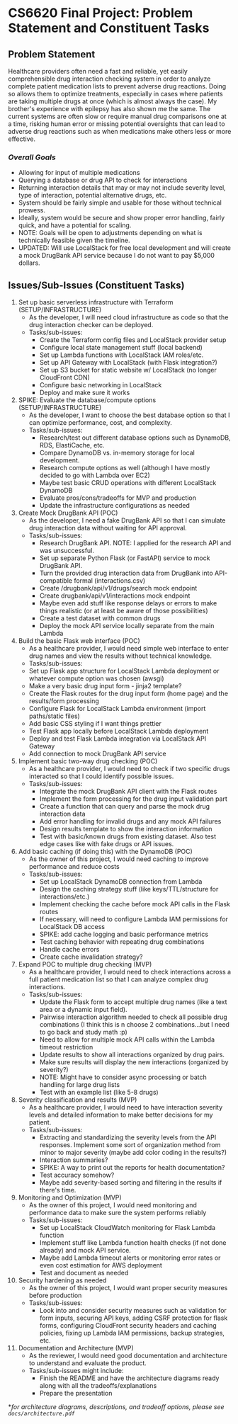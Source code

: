 # CS6620 Final Project: Problem Statement and Constituent Tasks
## Problem Statement
Healthcare providers often need a fast and reliable, yet easily comprehensible drug interaction checking system in order to analyze complete patient medication lists to prevent adverse drug reactions. Doing so allows them to optimize treatments, especially in cases where patients are taking multiple drugs at once (which is almost always the case). My brother's experience with epilepsy has also shown me the same. The current systems are often slow or require manual drug comparisons one at a time, risking human error or missing potential oversights that can lead to adverse drug reactions such as when medications make others less or more effective.

### *Overall Goals*
* Allowing for input of multiple medications
* Querying a database or drug API to check for interactions
* Returning interaction details that may or may not include severity level, type of interaction, potential alternative drugs, etc.
* System should be fairly simple and usable for those without technical prowess.
* Ideally, system would be secure and show proper error handling, fairly quick, and have a potential for scaling.
* NOTE: Goals will be open to adjustments depending on what is technically feasible given the timeline.
* UPDATED: Will use LocalStack for free local development and will create a mock DrugBank API service because I do not want to pay $5,000 dollars.

## Issues/Sub-Issues (Constituent Tasks)
1.	Set up basic serverless infrastructure with Terraform (SETUP/INFRASTRUCTURE)
    * As the developer, I will need cloud infrastructure as code so that the drug interaction checker can be deployed.
    * Tasks/sub-issues:
        * Create the Terraform config files and LocalStack provider setup
        * Configure local state management stuff (local backend)
        * Set up Lambda functions with LocalStack IAM roles/etc.
        * Set up API Gateway with LocalStack (with Flask integration?)
        * Set up S3 bucket for static website w/ LocalStack (no longer CloudFront CDN)
        * Configure basic networking in LocalStack
        * Deploy and make sure it works
2. SPIKE: Evaluate the database/compute options (SETUP/INFRASTRUCTURE)
    * As the developer, I want to choose the best database option so that I can optimize performance, cost, and complexity.
    * Tasks/sub-issues:
        * Research/test out different database options such as DynamoDB, RDS, ElastiCache, etc.
        * Compare DynamoDB vs. in-memory storage for local development. 
        * Research compute options as well (although I have mostly decided to go with Lambda over EC2)
        * Maybe test basic CRUD operations with different LocalStack DynamoDB
        * Evaluate pros/cons/tradeoffs for MVP and production
        * Update the infrastructure configurations as needed
3.	Create Mock DrugBank API (POC)
    * As the developer, I need a fake DrugBank API so that I can simulate drug interaction data without waiting for API approval.
    * Tasks/sub-issues:
        * Research DrugBank API. NOTE: I applied for the research API and was unsuccessful.
        * Set up separate Python Flask (or FastAPI) service to mock DrugBank API.
        * Turn the provided drug interaction data from DrugBank into API-compatible formal (interactions.csv)
        * Create /drugbank/api/v1/drugs/search mock endpoint
        * Create drugbank/api/v1/interactions mock endpoint
        * Maybe even add stuff like response delays or errors to make things realistic (or at least be aware of those possibilities)
        * Create a test dataset with common drugs
        * Deploy the mock API service locally separate from the main Lambda
4.	Build the basic Flask web interface (POC)
    * As a healthcare provider, I would need simple web interface to enter drug names and view the results without technical knowledge.
    * Tasks/sub-issues:
    * Set up Flask app structure for LocalStack Lambda deployment or whatever compute option was chosen (awsgi)
    * Make a very basic drug input form - jinja2 template?
    * Create the Flask routes for the drug input form (home page) and the results/form processing
    * Configure Flask for LocalStack Lambda environment (import paths/static files)
    * Add basic CSS styling if I want things prettier
    * Test Flask app locally before LocalStack Lambda deployment
    * Deploy and test Flask Lambda integration via LocalStack API Gateway
    * Add connection to mock DrugBank API service
5.	Implement basic two-way drug checking (POC)
    * As a healthcare provider, I would need to check if two specific drugs interacted so that I could identify possible issues.
    * Tasks/sub-issues:
        * Integrate the mock DrugBank API client with the Flask routes
        * Implement the form processing for the drug input validation part
        * Create a function that can query and parse the mock drug interaction data
        * Add error handling for invalid drugs and any mock API failures
        * Design results template to show the interaction information
        * Test with basic/known drugs from existing dataset. Also test edge cases like with fake drugs or API issues.
6. Add basic caching (if doing this) with the DynamoDB (POC)
    * As the owner of this project, I would need caching to improve performance and reduce costs
    * Tasks/sub-issues:
        * Set up LocalStack DynamoDB connection from Lambda
        * Design the caching strategy stuff (like keys/TTL/structure for interactions/etc.)
        * Implement checking the cache before mock API calls in the Flask routes
        * If necessary, will need to configure Lambda IAM permissions for LocalStack DB access
        * SPIKE: add cache logging and basic performance metrics
        * Test caching behavior with repeating drug combinations
        * Handle cache errors
        * Create cache invalidation strategy?
7.	Expand POC to multiple drug checking (MVP)
    * As a healthcare provider, I would need to check interactions across a full patient medication list so that I can analyze complex drug interactions.
    * Tasks/sub-issues:
        * Update the Flask form to accept multiple drug names (like a text area or a dynamic input field).
        * Pairwise interaction algorithm needed to check all possible drug combinations (I think this is n choose 2 combinations…but I need to go back and study math :p)
        * Need to allow for multiple mock API calls within the Lambda timeout restriction
        * Update results to show all interactions organized by drug pairs.
        * Make sure results will display the new interactions (organized by severity?)
        * NOTE: Might have to consider async processing or batch handling for large drug lists
        * Test with an example list (like 5-8 drugs)
8.	Severity classification and results (MVP)
    * As a healthcare provider, I would need to have interaction severity levels and detailed information to make better decisions for my patient.
    * Tasks/sub-issues:
        * Extracting and standardizing the severity levels from the API responses. Implement some sort of organization method from minor to major severity (maybe add color coding in the results?)
        * Interaction summaries?
        * SPIKE: A way to print out the reports for health documentation?
        * Test accuracy somehow?
        * Maybe add severity-based sorting and filtering in the results if there's time.
9.	Monitoring and Optimization (MVP)
    * As the owner of this project, I would need monitoring and performance data to make sure the system performs reliably
    * Tasks/sub-issues:
        * Set up LocalStack CloudWatch monitoring for Flask Lambda function
        * Implement stuff like Lambda function health checks (if not done already) and mock API service.
        * Maybe add Lambda timeout alerts or monitoring error rates or even cost estimation for AWS deployment
        * Test and document as needed
10.	Security hardening as needed
    * As the owner of this project, I would want proper security measures before production 
    * Tasks/sub-issues:
        * Look into and consider security measures such as validation for form inputs, securing API keys, adding CSRF protection for flask forms, configuring CloudFront security headers and caching policies, fixing up Lambda IAM permissions, backup strategies, etc.
11.	Documentation and Architecture (MVP)
    * As the reviewer, I would need good documentation and architecture to understand and evaluate the product.
    * Tasks/sub-issues might include:
        * Finish the README and have the architecture diagrams ready along with all the tradeoffs/explanations
        * Prepare the presentation

**for architecture diagrams, descriptions, and tradeoff options, please see `docs/architecture.pdf`*